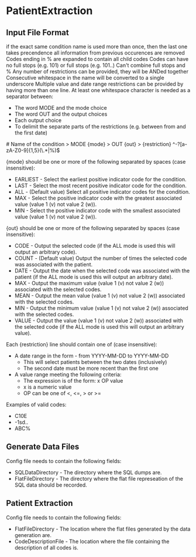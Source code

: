 # PatientExtraction

## Input File Format
if the exact same condition name is used more than once, then the last one takes precendence
    all information from previous occurences are removed
Codes ending in % are expanded to contain all child codes
Codes can have no full stops (e.g. 101) or full stops (e.g. 101..)
Can't combine full stops and %
Any number of restrictions can be provided, they will be ANDed together
Consecutive whitespace in the name will be converted to a single underscore
Multiple value and date range restrictions can be provided by having more than one line.
At least one whitespace character is needed as a separator between:

- The word MODE and the mode choice
- The word OUT and the output choices
- Each output choice
- To delimit the separate parts of the restrictions (e.g. between from and the first date)

\# Name of the condition
\> MODE {mode}
\> OUT {out}
\> {restriction}
^-?[a-zA-Z0-9]{1,5}(\\.*|%)$

{mode} should be one or more of the following separated by spaces (case insensitive):

- EARLIEST - Select the earliest positive indicator code for the condition.
- LAST - Select the most recent positive indicator code for the condition.
- ALL - (Default value) Select all positive indicator codes for the condition.
- MAX - Select the positive indicator code with the greatest associated value (value 1 (v) not value 2 (w)).
- MIN - Select the positive indicator code with the smallest associated value (value 1 (v) not value 2 (w)).

{out} should be one or more of the following separated by spaces (case insensitive):

- CODE - Output the selected code (if the ALL mode is used this will output an arbitrary code).
- COUNT - (Default value) Output the number of times the selected code was associated with the patient.
- DATE - Output the date when the selected code was associated with the patient (if the ALL mode is used this will output an arbitrary date).
- MAX - Output the maximum value (value 1 (v) not value 2 (w)) associated with the selected codes.
- MEAN - Output the mean value (value 1 (v) not value 2 (w)) associated with the selected codes.
- MIN - Output the minimum value (value 1 (v) not value 2 (w)) associated with the selected codes.
- VALUE - Output the value (value 1 (v) not value 2 (w)) associated with the selected code (if the ALL mode is used this will output an arbitrary value).

Each {restriction} line should contain one of (case insensitive):

- A date range in the form - from YYYY-MM-DD to YYYY-MM-DD
    - This will select patients between the two dates (inclusively)
    - The second date must be more recent than the first one
- A value range meeting the following criteria:
    - The expression is of the form: x OP value
    - x is a numeric value
    - OP can be one of <, <=, > or >=

Examples of valid codes:

- C10E
- -1sd..
- ABC%

## Generate Data Files
Config file needs to contain the following fields:

- SQLDataDirectory - The directory where the SQL dumps are.
- FlatFileDirectory - The directory where the flat file represeation of the SQL data should be recorded.

## Patient Extraction
Config file needs to contain the following fields:

- FlatFileDirectory - The location where the flat files generated by the data generation are.
- CodeDescriptionFile - The location where the file containing the description of all codes is.